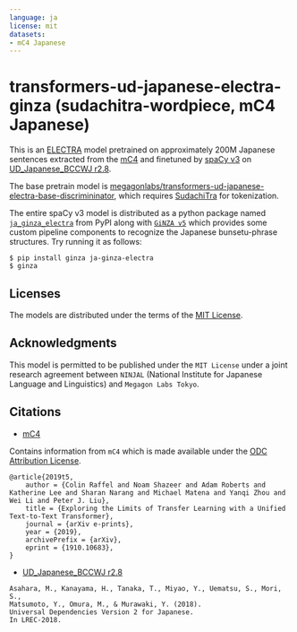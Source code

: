 ```yaml
---
language: ja
license: mit
datasets:
- mC4 Japanese
---
```


# transformers-ud-japanese-electra-ginza (sudachitra-wordpiece, mC4 Japanese)

This is an [ELECTRA](https://github.com/google-research/electra) model pretrained on approximately 200M Japanese sentences extracted from the [mC4](https://huggingface.co/datasets/mc4) and finetuned by [spaCy v3](https://spacy.io/usage/v3) on [UD\_Japanese\_BCCWJ r2.8](https://universaldependencies.org/treebanks/ja_bccwj/index.html).

The base pretrain model is [megagonlabs/transformers-ud-japanese-electra-base-discrimininator](https://huggingface.co/megagonlabs/transformers-ud-japanese-electra-base-discriminator), which requires [SudachiTra](https://github.com/WorksApplications/SudachiTra) for tokenization.

The entire spaCy v3 model is distributed as a python package named [`ja_ginza_electra`](https://pypi.org/project/ja-ginza-electra/) from PyPI along with [`GiNZA v5`](https://github.com/megagonlabs/ginza) which provides some custom pipeline components to recognize the Japanese bunsetu-phrase structures.
Try running it as follows:
```console
$ pip install ginza ja-ginza-electra
$ ginza
```

## Licenses

The models are distributed under the terms of the [MIT License](https://opensource.org/licenses/mit-license.php).

## Acknowledgments

This model is permitted to be published under the `MIT License` under a joint research agreement between `NINJAL` (National Institute for Japanese Language and Linguistics) and `Megagon Labs Tokyo`.

## Citations
- [mC4](https://huggingface.co/datasets/mc4)

Contains information from `mC4` which is made available under the [ODC Attribution License](https://opendatacommons.org/licenses/by/1-0/).
```
@article{2019t5,
    author = {Colin Raffel and Noam Shazeer and Adam Roberts and Katherine Lee and Sharan Narang and Michael Matena and Yanqi Zhou and Wei Li and Peter J. Liu},
    title = {Exploring the Limits of Transfer Learning with a Unified Text-to-Text Transformer},
    journal = {arXiv e-prints},
    year = {2019},
    archivePrefix = {arXiv},
    eprint = {1910.10683},
}
```

- [UD\_Japanese\_BCCWJ r2.8](https://universaldependencies.org/treebanks/ja_bccwj/index.html)

```
Asahara, M., Kanayama, H., Tanaka, T., Miyao, Y., Uematsu, S., Mori, S.,
Matsumoto, Y., Omura, M., & Murawaki, Y. (2018).
Universal Dependencies Version 2 for Japanese.
In LREC-2018.
```